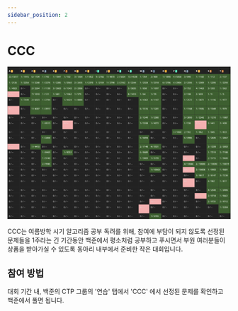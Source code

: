 ```yaml
---
sidebar_position: 2
---
```


# CCC

![alt](../../../static/img/lending/ccc.png)

CCC는 여름방학 시기 알고리즘 공부 독려를 위해, 참여에 부담이 되지 않도록 선정된 문제들을 1주라는 긴 기간동안 백준에서 평소처럼 공부하고 푸시면서 부원 여러분들이 상품을 받아가실 수 있도록 동아리 내부에서 준비한 작은 대회입니다.

## 참여 방법

대회 기간 내, 백준의 CTP 그룹의 '연습' 탭에서 'CCC' 에서 선정된 문제를 확인하고 백준에서 풀면 됩니다.

